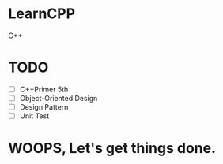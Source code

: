 # LearnCPP
C++

# TODO 
- [ ] C++Primer 5th
- [ ] Object-Oriented Design
- [ ] Design Pattern
- [ ] Unit Test

# WOOPS, Let's get things done.
